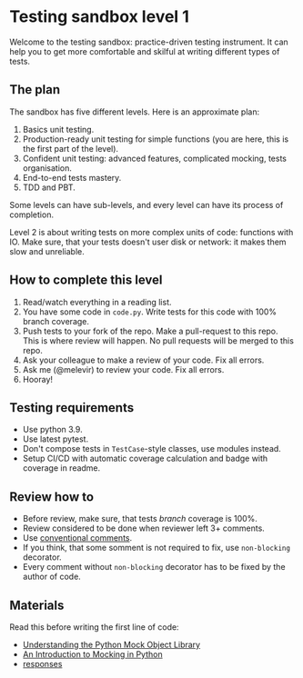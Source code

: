 # Testing sandbox level 1

Welcome to the testing sandbox: practice-driven testing instrument.
It can help you to get more comfortable and skilful at writing different
types of tests.

## The plan

The sandbox has five different levels. Here is an approximate plan:

1. Basics unit testing.
2. Production-ready unit testing for simple functions (you are here, this is the first part of the level).
3. Confident unit testing: advanced features, complicated mocking, tests organisation.
4. End-to-end tests mastery.
5. TDD and PBT.

Some levels can have sub-levels, and every level can have its process of completion.

Level 2 is about writing tests on more complex units of code: functions with IO.
Make sure, that your tests doesn't user disk or network: it makes them slow and unreliable.

## How to complete this level

1. Read/watch everything in a reading list.
2. You have some code in `code.py`. Write tests for this code with 100% branch coverage.
3. Push tests to your fork of the repo. Make a pull-request to this repo. This is where review will happen. 
   No pull requests will be merged to this repo.
3. Ask your colleague to make a review of your code. Fix all errors.
4. Ask me (@melevir) to review your code. Fix all errors.
5. Hooray!

## Testing requirements

- Use python 3.9.
- Use latest pytest.
- Don't compose tests in `TestCase`-style classes, use modules instead.
- Setup CI/CD with automatic coverage calculation and badge with coverage in readme.

## Review how to

- Before review, make sure, that tests *branch* coverage is 100%.
- Review considered to be done when reviewer left 3+ comments.
- Use [conventional comments](https://conventionalcomments.org/).
- If you think, that some somment is not required to fix, use `non-blocking` decorator.
- Every comment without `non-blocking` decorator has to be fixed by the author of code.

## Materials

Read this before writing the first line of code:

- [Understanding the Python Mock Object Library](https://realpython.com/python-mock-library/)
- [An Introduction to Mocking in Python](https://www.toptal.com/python/an-introduction-to-mocking-in-python)
- [responses](https://pypi.org/project/responses/)

